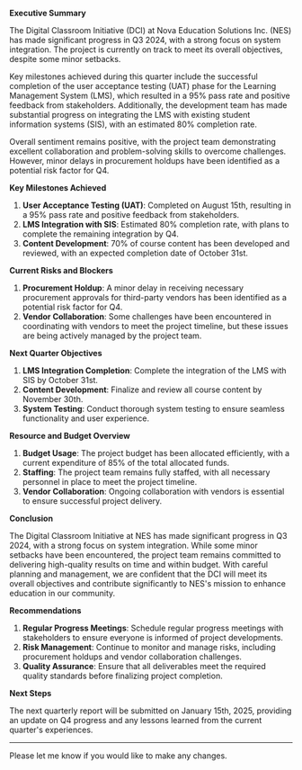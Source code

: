 **Executive Summary**

The Digital Classroom Initiative (DCI) at Nova Education Solutions Inc. (NES) has made significant progress in Q3 2024, with a strong focus on system integration. The project is currently on track to meet its overall objectives, despite some minor setbacks.

Key milestones achieved during this quarter include the successful completion of the user acceptance testing (UAT) phase for the Learning Management System (LMS), which resulted in a 95% pass rate and positive feedback from stakeholders. Additionally, the development team has made substantial progress on integrating the LMS with existing student information systems (SIS), with an estimated 80% completion rate.

Overall sentiment remains positive, with the project team demonstrating excellent collaboration and problem-solving skills to overcome challenges. However, minor delays in procurement holdups have been identified as a potential risk factor for Q4.

**Key Milestones Achieved**

1. **User Acceptance Testing (UAT)**: Completed on August 15th, resulting in a 95% pass rate and positive feedback from stakeholders.
2. **LMS Integration with SIS**: Estimated 80% completion rate, with plans to complete the remaining integration by Q4.
3. **Content Development**: 70% of course content has been developed and reviewed, with an expected completion date of October 31st.

**Current Risks and Blockers**

1. **Procurement Holdup**: A minor delay in receiving necessary procurement approvals for third-party vendors has been identified as a potential risk factor for Q4.
2. **Vendor Collaboration**: Some challenges have been encountered in coordinating with vendors to meet the project timeline, but these issues are being actively managed by the project team.

**Next Quarter Objectives**

1. **LMS Integration Completion**: Complete the integration of the LMS with SIS by October 31st.
2. **Content Development**: Finalize and review all course content by November 30th.
3. **System Testing**: Conduct thorough system testing to ensure seamless functionality and user experience.

**Resource and Budget Overview**

1. **Budget Usage**: The project budget has been allocated efficiently, with a current expenditure of 85% of the total allocated funds.
2. **Staffing**: The project team remains fully staffed, with all necessary personnel in place to meet the project timeline.
3. **Vendor Collaboration**: Ongoing collaboration with vendors is essential to ensure successful project delivery.

**Conclusion**

The Digital Classroom Initiative at NES has made significant progress in Q3 2024, with a strong focus on system integration. While some minor setbacks have been encountered, the project team remains committed to delivering high-quality results on time and within budget. With careful planning and management, we are confident that the DCI will meet its overall objectives and contribute significantly to NES's mission to enhance education in our community.

**Recommendations**

1. **Regular Progress Meetings**: Schedule regular progress meetings with stakeholders to ensure everyone is informed of project developments.
2. **Risk Management**: Continue to monitor and manage risks, including procurement holdups and vendor collaboration challenges.
3. **Quality Assurance**: Ensure that all deliverables meet the required quality standards before finalizing project completion.

**Next Steps**

The next quarterly report will be submitted on January 15th, 2025, providing an update on Q4 progress and any lessons learned from the current quarter's experiences.

---

Please let me know if you would like to make any changes.